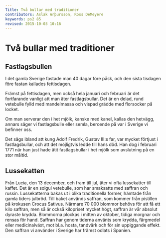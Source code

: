 ```yaml
---
Title: Två bullar med traditioner
contributors: Aslak Arþursson, Ross DeMeyere
keywords: ps2 85
revised: 2015-10-03 10:16
---
```



Två bullar med traditioner
=================

<!-- Two buns with traditions -->

Fastlagsbullen
-----------------

<!-- Lenten buns 
// fastlag = Lent
-->

I det gamla Sverige fastade man 40 dagar före påsk, och den sista tisdagen före fastan kallades fettisdagen.

<!-- 
In the old Sweden, one fasted 40 days before Easter and the last tuesday before the fast was called `Fat Tuesday`. 
  -->

Främst på fettisdagen, men också hela januari och februari är det fortfarande vanligt att man äter fastlagsbullar. 
Det är en delad, rund vetebulle fylld med mandelmassa och vispad grädde med florsocker på locket.

<!-- 
Primarily in Lent, but also all of January and February it is still common that one eats Lentbuns (semla). 
They are a split round wheatbun filled with marzipan and whipped cream with powdered sugar on the top.

// vete = wheat
// mandelmassa = almond past stuff, marzipan 
// florsocker = powdered sugar
// lock = cover, lid
  -->

Om man serverar den i het mjölk, kanske med kanel, kallas den hetvägg, annars säger vi fastlagsbulle eller semla, beroende på var i Sverige vi befinner oss.

<!--
If you serve it in hot milk, perhaps with cinnamon, it is called hetvägg (`hot wall`), otherwise we say `fastlagsbulle` or `semla`, depending on where in Sweden we are located.

// kanel = cinnamon
// annars = otherwise
// beroende = depending
// befinna = be located (reflexive)
  -->

Det sägs ibland att kung Adolf Fredrik, Gustav III:s far, var mycket förtjust i fastlagsbullar, och att det möjligtvis ledde till hans död. 
Han dog i februari 1771 när han just hade ätit fastlagsbullar i het mjölk som avslutning på en stor måltid.

<!-- 
It is sometimes said that King Adolf Fredrik, Gustav III's father, was quite infatuated with semla, and that it possibly lead to his death. 
He died in February of 1771 when he had just eaten `hetvägg` as the last course in a large meal.

// möjligtvis = possibly
// möjlig = possible
// -vis = suffix for creating adverbs out of adjectives and nouns
// leda = to lead
// avslutning = a final, and ending
 -->
 
Lussekatten
-----------------

<!--  -->

Från Lucia, den 13 december, och fram till jul, äter vi ofta lussekatter till kaffet. 
Det är en solgul vetebulle, som har smaksatts med saffran och russin. 
Lussekatterna bakas ut i olika traditionella former, hämtade från gamla tiders julbröd. 
Till baket används saffran, som kommer från pistillen på krokusen Crocus Sativus. 
Närmare 70 000 blommor behövs för att få ett kilo saffran, men så är också kilopriset mycket högt, saffran är vår absolut dyraste krydda. 
Blommorna plockas i mitten av oktober, tidiga morgnar och rensas för hand. 
Saffran har genom tiderna använts som krydda, färgmedel eller medicinalväxt, mot bl.a. hosta, tandvärk och för sin uppiggande effekt. 
Den saffran vi använder i Sverige har främst odlats i Spanien.

<!--
From Lucia, on the 13th of December, up until Christmas, we often eat saffron buns with coffee.
It is a sun yellow wheat bun that has been seasoned with saffron and raisins.
Saffron buns are kneaded into different traditional forms, brought forward from old fashioned Christmas breads.
Saffron, which comes from the pistils of the crocus `Crocus Sativus, is used for baking.
Around 70,000 flowers are needed to get a kilo of saffron, however that is also price per kilo is very high, saffron is our absolutely most expensive spice. // men så ?? 
The flowers are picked in the middle of October, early in the mornings and are picked by hand.
Saffron has throughout the times been used as a spice, a dye, or medicinal plant, for among other things cough, toothache or for its stimulating effect.
The saffron we use in Sweden has primarily been grown in Spain.

// Lucia = Lucia är en högtid som firas den 13 december, samt namnet på högtidens huvudperson. I Sverige markerar luciadagen tillsammans med advent inledningen på julfirandet. Den svenska Lucian är en blandning av både förkristna och kristna figurer. Lucia är även ett helgon i romersk-katolska kyrkan med ursprung från Sicilien. Ordet lucia kommer från latinets lux, vilket betyder ljus.[1]
// smaksätta = ge viss smak åt maträtt genom små tillägg, exempelvis krydder, örter, m.m.
// krydda
// rensa = picked (of flowers), to wipe
// uppiggande = stimulating
// tretonde = 13th
// renar    ???
// regnar   ???
// hosta =  cough
  -->
